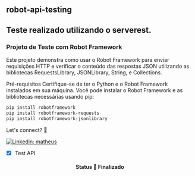 ## robot-api-testing

## Teste realizado utilizando o serverest.

### Projeto de Teste com Robot Framework
Este projeto demonstra como usar o Robot Framework para enviar requisições HTTP e verificar o conteúdo das respostas JSON utilizando as bibliotecas RequestsLibrary, JSONLibrary, String, e Collections.

Pré-requisitos
Certifique-se de ter o Python e o Robot Framework instalados em sua máquina. Você pode instalar o Robot Framework e as bibliotecas necessárias usando pip:

```bash
pip install robotframework
pip install robotframework-requests
pip install robotframework-jsonlibrary
```

Let's connect? 🤝

[![Linkedin: matheus](https://img.shields.io/badge/-Linkedin-blue?style=flat-square&logo=Linkedin&logoColor=white&link=https://www.linkedin.com/in/matheus-dos-santos-397004b4/)](https://www.linkedin.com/in/matheus-dos-santos-397004b4/)


- [x] Test API

<h4 align="center"> 
	 Status 🚀 Finalizado 
</h4>
